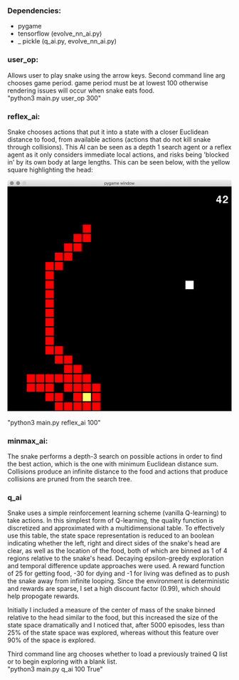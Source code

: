 

### Dependencies:
- pygame
- tensorflow (evolve_nn_ai.py)
- _ pickle (q_ai.py, evolve_nn_ai.py)

### user_op:
Allows user to play snake using the arrow keys. Second command line arg chooses game period. game period must be at lowest 100 otherwise rendering issues will occur when snake eats food.  
"python3 main.py user_op 300"

### reflex_ai:
Snake chooses actions that put it into a state with a closer Euclidean distance to food, from available actions (actions that do not kill snake through collisions). This AI can be seen as a depth 1 search agent or a reflex agent as it only considers immediate local actions, and risks being 'blocked in' by its own body at large lengths. This can be seen below, with the yellow square highlighting the head:

![alt text](caught.png)  

"python3 main.py reflex_ai 100"

### minmax_ai:
The snake performs a depth-3 search on possible actions in order to find the best action, which is the one with minimum Euclidean distance sum. Collisions produce an infinite distance to the food and actions that produce collisions are pruned from the search tree.

### q_ai
Snake uses a simple reinforcement learning scheme (vanilla Q-learning) to take actions. In this simplest form of Q-learning, the quality function is discretized and approximated with a multidimensional table. To effectively use this table, the state space representation is reduced to an boolean indicating whether the left, right and direct sides of the snake's head are clear, as well as the location of the food, both of which are binned as 1 of 4 regions relative to the snake's head. Decaying epsilon-greedy exploration and temporal difference update approaches were used. A reward function of 25 for getting food, -30 for dying and -1 for living was defined as to push the snake away from infinite looping. Since the environment is deterministic and rewards are sparse, I set a high discount factor (0.99), which should help propogate rewards. 

Initially I included a measure of the center of mass of the snake binned relative to the head similar to the food, but this increased the size of the state space dramatically and I noticed that, after 5000 episodes, less than 25% of the state space was explored, whereas without this feature over 90% of the space is explored.


Third command line arg chooses whether to load a previously trained Q list or to begin exploring with a blank list.  
"python3 main.py q_ai 100 True"
